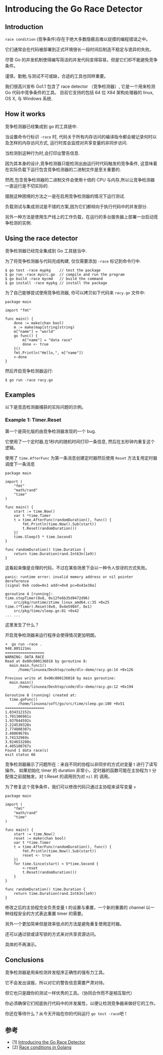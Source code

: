 # Introducing the Go Race Detector

## Introduction

`race condition` (竞争条件)存在于绝大多数隐蔽且难以捉摸的编程错误之中。

它们通常会在代码被部署到正式环境很长一段时间后制造不稳定与诡异的失败。

尽管 Go 的并发机制使得编写简洁的并发代码变得容易，但是它们却不能避免竞争条件。

谨慎，勤勉,与测试不可或缺，合适的工具也同样重要。

我们很高兴宣布 Go1.1 包含了 race detector （竞争检测器）, 它是一个用来检测 Go 代码中竞争条件的工具。
目前它支持的包括 64 位 X84 架构处理器的 linux, OS X, 与 Windows 系统.



## How it works

竞争检测器已经集成到 go 的工具链中.

当设置命令行标识 `-race` 时, 代码关于所有内存访问的编译指令都会被记录何时以及怎样的内存访问方式, 运行时库会监控对共享变量的非同步访问.

当检测到这种行为时,会打印出警告信息.

因为其本身的设计,竞争检测器只能检测出由运行时代码触发的竞争条件, 这意味着在实际负载下运行包含竞争检测器的二进制文件是至关重要的.

然而,包含竞争检测器的二进制文件会使用十倍的 CPU 与内存,所以让竞争检测器一直运行是不切实际的.

摆脱这种困境的方法之一是在启用竞争检测器的情况下运行测试.

负载测试与集成测试是不错的方案,因为它们都倾向于执行代码中的并发部分.

另外一种方法是使用生产线上的工作负载，在运行的多台服务器上部署一台启动竞争检测的实例.


## Using the race detector

竞争检测器已经完全集成到 Go 工具链当中.

为了将竞争检测器与代码完成构建, 仅仅需要添加 `-race` 标记到命令行中.

```
$ go test -race mypkg    // test the package
$ go run -race mysrc.go  // compile and run the program
$ go build -race mycmd   // build the command
$ go install -race mypkg // install the package
```


为了自己能够尝试使用竞争检测器, 你可以拷贝如下代码来 `racy.go` 文件中:

```golang
package main

import "fmt"

func main() {
    done := make(chan bool)
    m := make(map[string]string)
    m["name"] = "world"
    go func() {
        m["name"] = "data race"
        done <- true
    }()
    fmt.Println("Hello,", m["name"])
    <-done
}
```



然后开启竞争检测器运行:

```
$ go run -race racy.go
```




## Examples

以下是竞态检测器捕获的实际问题的示例。



### Example 1: Timer.Reset


第一个是简化版的由竞争检测器发现的一个 bug.

它使用了一个定时器,在1秒内的随机时间打印一条信息, 然后在五秒钟内重复这个逻辑。

使用了 `time.AfterFunc` 为第一条消息创建定时器然后使用 `Reset` 方法复用定时器调度下一条消息

```golang
package main

import (
	"fmt"
	"math/rand"
	"time"
)

func main() {
	start := time.Now()
	var t *time.Timer
	t = time.AfterFunc(randomDuration(), func() {
		fmt.Println(time.Now().Sub(start))
		t.Reset(randomDuration())
	})
	time.Sleep(5 * time.Second)
}

func randomDuration() time.Duration {
	return time.Duration(rand.Int63n(1e9))
}
```


这看起来像是合理的代码，不过在某些场景下会以一种令人惊讶的方式失败。


```
panic: runtime error: invalid memory address or nil pointer dereference
[signal 0xb code=0x1 addr=0x8 pc=0x41e38a]

goroutine 4 [running]:
time.stopTimer(0x8, 0x12fe6b35d9472d96)
    src/pkg/runtime/ztime_linux_amd64.c:35 +0x25
time.(*Timer).Reset(0x0, 0x4e5904f, 0x1)
    src/pkg/time/sleep.go:81 +0x42
... ...
```


这里发生了什么？

开启竞争检测器来运行程序会使得情况更加明朗。

```
➜  go run -race .
948.805121ms
==================
WARNING: DATA RACE
Read at 0x00c000136018 by goroutine 8:
  main.main.func1()
      /home/linuxea/Desktop/code/dlv-demo/racy.go:14 +0x126

Previous write at 0x00c000136018 by main goroutine:
  main.main()
      /home/linuxea/Desktop/code/dlv-demo/racy.go:12 +0x194

Goroutine 8 (running) created at:
  time.goFunc()
      /home/linuxea/soft/go/src/time/sleep.go:180 +0x51
==================
1.034312152s
1.701386981s
1.937044592s
2.224530328s
2.774808307s
3.40869678s
3.74132969s
3.924653288s
4.405108767s
Found 1 data race(s)
exit status 66
```


竞争检测器展示了问题所在：来自不同的协程以非同步的方式对变量 t 进行了读写操作。
如果初始化 timer 的 duration 非常小，定时器的函数可能在主协程为 t 分配值之前就触发，对 t.Reset 的调用则为对 `nil` 的 调用。


为了修复这个竞争条件，我们可以修改代码只通过主协程来读写变量 `v`

```golang
package main

import (
	"fmt"
	"math/rand"
	"time"
)

func main() {
	start := time.Now()
	reset := make(chan bool)
	var t *time.Timer
	t = time.AfterFunc(randomDuration(), func() {
		fmt.Println(time.Now().Sub(start))
		reset <- true
	})
	for time.Since(start) < 5*time.Second {
		<-reset
		t.Reset(randomDuration())
	}
}

func randomDuration() time.Duration {
	return time.Duration(rand.Int63n(1e9))
}
```

修改之后的主协程完全负责变量 t 的设置与重置，一个新的重置的 channel 以一种线程安全的方式表达重置 timer 的需要。

另外一个更加简单但是效率低点的方法是避免重复使用定时器。

还可以通过锁或读写锁的方式来对共享资源访问。

具体的不再演示。


## Conclusions

竞争检测器是用来检测并发程序正确性的强有力工具。

它不会发出误报，所以对它的警告信息需要严肃对待。

但它也只是跟你的测试一样优秀的工具。（协同合作而不是相互取代）

你必须确保它们彻底执行代码中的并发属性，以便让检测竞争器来做好它的工作。

你还在等待什么？从今天开始在你的代码运行 `go test -race`吧！




## 参考

- [1] [Introducing the Go Race Detector](https://go.dev/blog/race-detector)
- [2] [Race conditions in Golang](https://medium.com/trendyol-tech/race-conditions-in-golang-511314c0b85)



